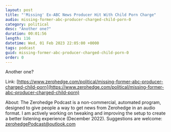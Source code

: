 ```yaml
---
layout: post
title: "'Missing' Ex-ABC News Producer Hit With Child Porn Charge"
audio: missing-former-abc-producer-charged-child-porn-0
category: political
desc: "Another one?"
duration: 00:01:56
length: 116
datetime: Wed, 01 Feb 2023 22:05:00 +0000
tags: podcast
guid: missing-former-abc-producer-charged-child-porn-0
order: 0
---
```

Another one?

Link: [https://www.zerohedge.com/political/missing-former-abc-producer-charged-child-porn](https://www.zerohedge.com/political/missing-former-abc-producer-charged-child-porn)

About: The Zerohedge Podcast is a non-commercial, automated program, designed to give people a way to get news from Zerohedge in an audio format.  I am actively working on tweaking and improving the setup to create a better listening experience (December 2022).  Suggestions are welcome: [zerohedgePodcast@outlook.com](mailto:zerohedgePodcast@outlook.com)